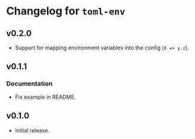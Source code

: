 # Changelog for `toml-env`

## v0.2.0

+ Support for mapping environment variables into the config (`X => y.z`).

## v0.1.1

### Documentation

+ Fix example in README.

## v0.1.0

+ Initial release.
